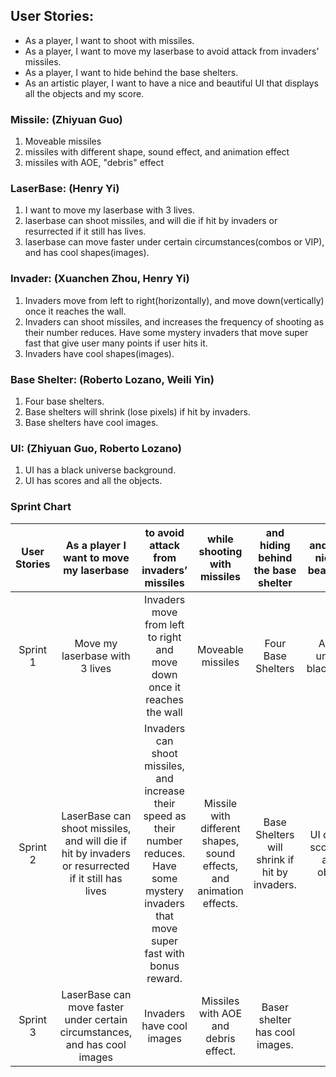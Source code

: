 ## User Stories:

-   As a player, I want to shoot with missiles.
-   As a player, I want to move my laserbase to avoid attack from invaders' missiles.
-   As a player, I want to hide behind the base shelters.
-   As an artistic player, I want to have a nice and beautiful UI that displays 
    all the objects and my score.


### Missile: (Zhiyuan Guo)
1. Moveable missiles   
2. missiles with different shape, sound effect, and animation effect
3. missiles with AOE, "debris" effect

### LaserBase: (Henry Yi)
1. I want to move my laserbase with 3 lives.
2. laserbase can shoot missiles, and will die if hit by invaders or resurrected if it still has lives.
3. laserbase can move faster under certain circumstances(combos or VIP), and has cool shapes(images).

### Invader: (Xuanchen Zhou, Henry Yi)
1. Invaders move from left to right(horizontally), and move down(vertically) once it reaches the wall.
2. Invaders can shoot missiles, and increases the frequency of shooting as their number reduces.
    Have some mystery invaders that move super fast that give user many points if user hits it.
3. Invaders have cool shapes(images).

### Base Shelter: (Roberto Lozano, Weili Yin)
1. Four base shelters.
2. Base shelters will shrink (lose pixels) if hit by invaders.
3. Base shelters have cool images.

### UI: (Zhiyuan Guo, Roberto Lozano)
1. UI has a black universe background.
2. UI has scores and all the objects.


### Sprint Chart

**User Stories**|**As a player I want to move my laserbase**|**to avoid attack from invaders’ missiles**|**while shooting with missiles**|**and hiding behind the base shelter**|**and have a nice and beautiful UI**
:-----:|:-----:|:-----:|:-----:|:-----:|:-----:
Sprint 1|Move my laserbase with 3 lives|Invaders move from left to right and move down once it reaches the wall|Moveable missiles|Four Base Shelters|A black universe blackground
Sprint 2|LaserBase can shoot missiles, and will die if hit by invaders or resurrected if it still has lives|Invaders can shoot missiles, and increase their speed as their number reduces. Have some mystery invaders that move super fast with bonus reward.|Missile with different shapes, sound effects,  and animation effects.|Base Shelters will shrink if hit by invaders.|UI displays scores and all the objects.
Sprint 3|LaserBase can move faster under certain circumstances, and has cool images|Invaders have cool images|Missiles with AOE and debris effect.|Baser shelter has cool images.| 

